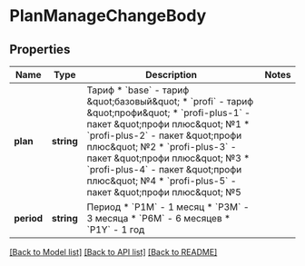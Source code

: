# PlanManageChangeBody

## Properties
Name | Type | Description | Notes
------------ | ------------- | ------------- | -------------
**plan** | **string** | Тариф  * &#x60;base&#x60; - тариф \&quot;базовый\&quot; * &#x60;profi&#x60; - тариф \&quot;профи\&quot; * &#x60;profi-plus-1&#x60; - пакет \&quot;профи плюс\&quot; №1 * &#x60;profi-plus-2&#x60; - пакет \&quot;профи плюс\&quot; №2 * &#x60;profi-plus-3&#x60; - пакет \&quot;профи плюс\&quot; №3 * &#x60;profi-plus-4&#x60; - пакет \&quot;профи плюс\&quot; №4 * &#x60;profi-plus-5&#x60; - пакет \&quot;профи плюс\&quot; №5 | 
**period** | **string** | Период  * &#x60;P1M&#x60; - 1 месяц * &#x60;P3M&#x60; - 3 месяца * &#x60;P6M&#x60; - 6 месяцев * &#x60;P1Y&#x60; - 1 год | 

[[Back to Model list]](../README.md#documentation-for-models) [[Back to API list]](../README.md#documentation-for-api-endpoints) [[Back to README]](../README.md)


